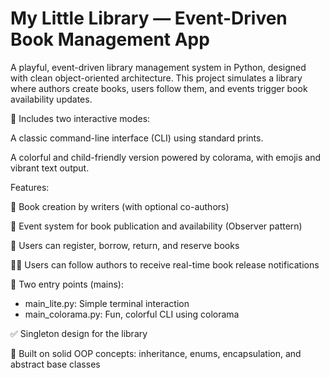 # My Little Library — Event-Driven Book Management App

A playful, event-driven library management system in Python, designed with clean object-oriented architecture.
This project simulates a library where authors create books, users follow them, and events trigger book availability updates.

🧸 Includes two interactive modes:

A classic command-line interface (CLI) using standard prints.

A colorful and child-friendly version powered by colorama, with emojis and vibrant text output.

Features:

📖 Book creation by writers (with optional co-authors)

🔔 Event system for book publication and availability (Observer pattern)

🧍 Users can register, borrow, return, and reserve books

🧑‍🎓 Users can follow authors to receive real-time book release notifications

🎨 Two entry points (mains):

- main_lite.py: Simple terminal interaction
- main_colorama.py: Fun, colorful CLI using colorama

✅ Singleton design for the library

🧠 Built on solid OOP concepts: inheritance, enums, encapsulation, and abstract base classes

